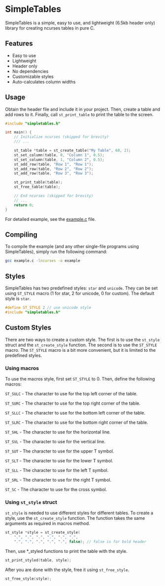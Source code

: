 # SimpleTables
SimpleTables is a simple, easy to use, and lightweight (6.5kb header only) library for creating ncurses tables in pure C.

## Features
- Easy to use
- Lightweight
- Header only
- No dependencies
- Customizable styles
- Auto-calculates column widths

## Usage
Obtain the header file and include it in your project. Then, create a table and add rows to it. Finally, call `st_print_table` to print the table to the screen.

```c
#include "simpletables.h"

int main() {
    // Initialize ncurses (skipped for brevity)
    /// ...

    st_table *table = st_create_table("My Table", 60, 2);
    st_set_column(table, 0, "Column 1", 0.5);
    st_set_column(table, 1, "Column 2", 0.5);
    st_add_row(table, "Row 1", "Row 1");
    st_add_row(table, "Row 2", "Row 2");
    st_add_row(table, "Row 3", "Row 3");

    st_print_table(table);
    st_free_table(table);

    // End ncurses (skipped for brevity)
    // ...
    return 0;
}
```

For detailed example, see the [example.c](example.c) file.

## Compiling
To compile the example (and any other single-file programs using SimpleTables), simply run the following command:

```bash
gcc example.c -lncurses -o example
```

## Styles
SimpleTables has two predefined styles: `star` and `unicode`. They can be set using `ST_STYLE` macro (1 for star, 2 for unicode, 0 for custom). The default style is `star`.

```c
#define ST_STYLE 2 // use unicode style
#include "simpletables.h"
```

## Custom Styles
There are two ways to create a custom style. The first is to use the `st_style` struct and the `st_create_style` function. The second is to use the `ST_STYLE` macro. The `ST_STYLE` macro is a bit more convenient, but it is limited to the predefined styles.

### Using macros
To use the macros style, first set `ST_STYLE` to 0. Then, define the following macros:

`ST_SULC` - The character to use for the top left corner of the table.

`ST_SURC` - The character to use for the top right corner of the table.

`ST_SLLC` - The character to use for the bottom left corner of the table.

`ST_SLRC` - The character to use for the bottom right corner of the table.

`ST_SHL` - The character to use for the horizontal line.

`ST_SVL` - The character to use for the vertical line.

`ST_SUT` - The character to use for the upper T symbol.

`ST_SLT` - The character to use for the lower T symbol.

`ST_SLL` - The character to use for the left T symbol.

`ST_SRL` - The character to use for the right T symbol.

`ST_SC` - The character to use for the cross symbol.

### Using `st_style` struct
`st_style` is needed to use different styles for different tables. To create a style, use the `st_create_style` function. The function takes the same arguments as required in macros method.

```c
st_style *style = st_create_style(
    ".", ".", ".", ".", ".", ".",
    ".", ".", ".", ".", ".", false); // false is for bold header
```

Then, use *_styled functions to print the table with the style.

```c
st_print_styled(table, style);
```

After you are done with the style, free it using `st_free_style`.

```c
st_free_style(style);
```
